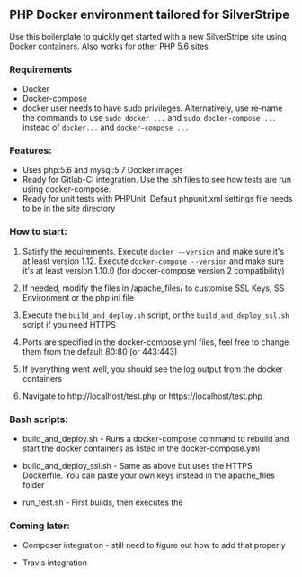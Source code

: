 ## PHP Docker environment tailored for SilverStripe

Use this boilerplate to quickly get started with a new SilverStripe site using Docker containers. Also works for other PHP 5.6 sites

### Requirements

* Docker
* Docker-compose
* docker user needs to have sudo privileges. Alternatively, use re-name the commands to use `sudo docker ...` and `sudo docker-compose ...` instead of `docker...` and `docker-compose ...`

### Features:

* Uses php:5.6 and mysql:5.7 Docker images
* Ready for Gitlab-CI integration. Use the .sh files to see how tests are run using docker-compose.
* Ready for unit tests with PHPUnit. Default phpunit.xml settings file needs to be in the site directory

### How to start:

1. Satisfy the requirements. Execute `docker --version` and make sure it's at least version 1.12. Execute `docker-compose --version` and make sure it's at least version 1.10.0 (for docker-compose version 2 compatibility)

2. If needed, modify the files in /apache_files/ to customise SSL Keys, SS Environment or the php.ini file

3. Execute the `build_and_deploy.sh` script, or the `build_and_deploy_ssl.sh` script if you need HTTPS

4. Ports are specified in the docker-compose.yml files, feel free to change them from the default 80:80 (or 443:443)

4. If everything went well, you should see the log output from the docker containers

5. Navigate to http://localhost/test.php or https://localhost/test.php

### Bash scripts:

* build_and_deploy.sh - Runs a docker-compose command to rebuild and start the docker containers as listed in the docker-compose.yml 

* build_and_deploy_ssl.sh - Same as above but uses the HTTPS Dockerfile. You can paste your own keys instead in the apache_files folder

* run_test.sh - First builds, then executes the 

### Coming later: 

* Composer integration - still need to figure out how to add that properly

* Travis integration
